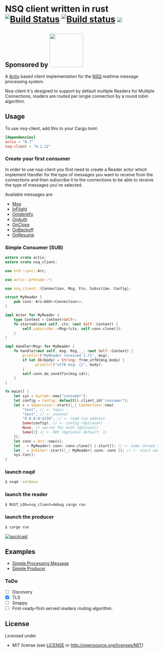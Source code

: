 # NSQ client written in rust [![Build Status](https://travis-ci.com/alex179ohm/nsq-client-rs.svg?branch=master)](https://travis-ci.com/alex179ohm/nsq-client-rs) [![Build status](https://ci.appveyor.com/api/projects/status/ov5ryj2r4iy2v7rp/branch/master?svg=true)](https://ci.appveyor.com/project/alex179ohm/nsq-client-rs/branch/master) [![](https://img.shields.io/crates/v/nsq-client.svg?style=flat)](https://crates.io/crates/nsq-client)

Sponsored by <a href="https://tngrm.io"><img src="https://tngrm.io/static/img/tngrm_black.svg" width="110"></a>
---
A [Actix](https://actix.rs/) based client implementation for the [NSQ](https://nsq.io) realtime message processing system.

Nsq-client it's designed to support by default multiple Readers for Multiple Connections, readers are routed per single connection by a round robin algorithm.
## Usage

To use nsq-client, add this to your Cargo.toml:
```toml
[dependencies]
actix = "0.7"
nsq-client = "0.1.12"
```
### Create your first consumer
In order to use nsq-client you first need to create a Reader actor which implement Handler for the type of messages you want to receive
from the connections and then subscribe it to the connections to be able to receive the type of messages you've selected.

Available messages are:
- [Msg](https://docs.rs/nsq-client/0.1.11/nsq_client/struct.Msg.html)
- [InFlight](https://docs.rs/nsq-client/0.1.11/nsq_client/struct.InFlight.html)
- [OnIdentify](https://docs.rs/nsq-client/0.1.11/nsq_client/struct.OnIdentify.html)
- [OnAuth](https://docs.rs/nsq-client/0.1.11/nsq_client/struct.OnAuth.html)
- [OnClose](https://docs.rs/nsq-client/0.1.11/nsq_client/struct.OnClose.html) 
- [OnBackoff](https://docs.rs/nsq-client/0.1.11/nsq_client/struct.OnBackoff.html)
- [OnResume](https://docs.rs/nsq-client/0.1.11/nsq_client/struct.OnResume.html)

### Simple Consumer (SUB)
```rust
extern crate actix;
extern crate nsq_client;

use std::sync::Arc;

use actix::prelude::*;

use nsq_client::{Connection, Msg, Fin, Subscribe, Config};

struct MyReader {
    pub conn: Arc<Addr<Connection>>,
}

impl Actor for MyReader {
    type Context = Context<Self>;
    fn started(&mut self, ctx: &mut Self::Context) {
        self.subscribe::<Msg>(ctx, self.conn.clone());
    }
}

impl Handler<Msg> for MyReader {
    fn handle(&mut self, msg: Msg, _: &mut Self::Context) {
        println!("MyReader received {:?}", msg);
        if let Ok(body) = String::from_utf8(msg.body) {
              println!("utf8 msg: {}", body);
        }
        self.conn.do_send(Fin(msg.id));
    }
}

fn main() {
    let sys = System::new("consumer");
    let config = Config::default().client_id("consumer");
    let c = Supervisor::start(|_| Connection::new(
        "test", // <- topic
        "test", // <- channel
        "0.0.0.0:4150", // <- nsqd tcp address
        Some(config), // <- config (Optional)
        None, // secret for Auth (Optional)
        Some(2) // <- RDY (Optional default: 1)
    ));
    let conn = Arc::new(c);
    let _ = MyReader{ conn: conn.clone() }.start(); // <- Same thread reader
    let _ = Arbiter::start(|_| MyReader{ conn: conn }); // <- start another reader in different thread
    sys.run();
}
```
### launch nsqd
```bash
$ nsqd -verbose
```
### launch the reader
```bash
$ RUST_LOG=nsq_client=debug cargo run
```
### launch the producer
```bash
$ cargo run
```

[![asciicast](https://asciinema.org/a/8dZ5QgjN3WCwDhgU8mAX9BMsR.svg)](https://asciinema.org/a/8dZ5QgjN3WCwDhgU8mAX9BMsR)

## Examples
- [Simple Processing Message](https://github.com/alex179ohm/nsq-client-rs/tree/master/examples/reader)
- [Simple Producer](https://github.com/alex179ohm/nsq-client-rs/tree/master/examples/producer)

### ToDo
- [ ] Discovery
- [X] TLS
- [ ] Snappy
- [ ] First-ready-first-served readers routing algorithm.

## License

Licensed under
* MIT license (see [LICENSE](LICENSE) or <http://opensource.org/licenses/MIT>)
